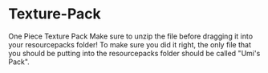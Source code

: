 # Texture-Pack
One Piece Texture Pack
Make sure to unzip the file before dragging it into your resourcepacks folder!
To make sure you did it right, the only file that you should be putting into the resourcepacks folder should be called "Umi's Pack".
